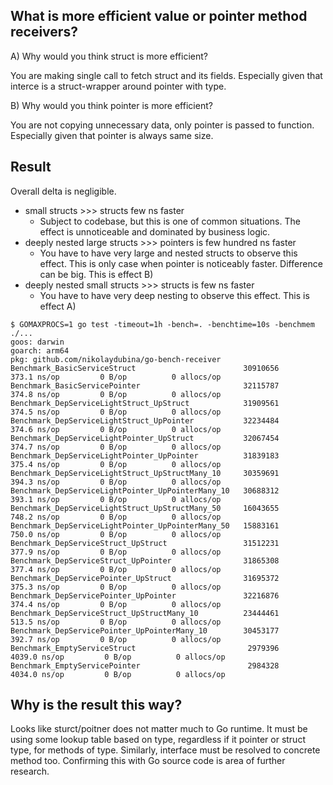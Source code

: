 ## What is more efficient value or pointer method receivers?

A) Why would you think struct is more efficient?

You are making single call to fetch struct and its fields.
Especially given that interce is a struct-wrapper around pointer with type.

B) Why would you think pointer is more efficient?

You are not copying unnecessary data, only pointer is passed to function.
Especially given that pointer is always same size.

## Result

Overall delta is negligible.

- small structs >>> structs few ns faster
    - Subject to codebase, but this is one of common situations. The effect is unnoticeable and dominated by business logic.
- deeply nested large structs >>> pointers is few hundred ns faster
    - You have to have very large and nested structs to observe this effect. This is only case when pointer is noticeably faster. Difference can be big. This is effect B)
- deeply nested small structs >>> structs is few ns faster
    - You have to have very deep nesting to observe this effect. This is effect A)

```
$ GOMAXPROCS=1 go test -timeout=1h -bench=. -benchtime=10s -benchmem ./...
goos: darwin
goarch: arm64
pkg: github.com/nikolaydubina/go-bench-receiver
Benchmark_BasicServiceStruct                      	30910656	       373.1 ns/op	       0 B/op	       0 allocs/op
Benchmark_BasicServicePointer                     	32115787	       374.8 ns/op	       0 B/op	       0 allocs/op
Benchmark_DepServiceLightStruct_UpStruct          	31909561	       374.5 ns/op	       0 B/op	       0 allocs/op
Benchmark_DepServiceLightStruct_UpPointer         	32234484	       374.6 ns/op	       0 B/op	       0 allocs/op
Benchmark_DepServiceLightPointer_UpStruct         	32067454	       374.7 ns/op	       0 B/op	       0 allocs/op
Benchmark_DepServiceLightPointer_UpPointer        	31839183	       375.4 ns/op	       0 B/op	       0 allocs/op
Benchmark_DepServiceLightStruct_UpStructMany_10   	30359691	       394.3 ns/op	       0 B/op	       0 allocs/op
Benchmark_DepServiceLightPointer_UpPointerMany_10 	30688312	       393.1 ns/op	       0 B/op	       0 allocs/op
Benchmark_DepServiceLightStruct_UpStructMany_50   	16043655	       748.2 ns/op	       0 B/op	       0 allocs/op
Benchmark_DepServiceLightPointer_UpPointerMany_50 	15883161	       750.0 ns/op	       0 B/op	       0 allocs/op
Benchmark_DepServiceStruct_UpStruct               	31512231	       377.9 ns/op	       0 B/op	       0 allocs/op
Benchmark_DepServiceStruct_UpPointer              	31865308	       377.4 ns/op	       0 B/op	       0 allocs/op
Benchmark_DepServicePointer_UpStruct              	31695372	       375.3 ns/op	       0 B/op	       0 allocs/op
Benchmark_DepServicePointer_UpPointer             	32216876	       374.4 ns/op	       0 B/op	       0 allocs/op
Benchmark_DepServiceStruct_UpStructMany_10        	23444461	       513.5 ns/op	       0 B/op	       0 allocs/op
Benchmark_DepServicePointer_UpPointerMany_10      	30453177	       392.7 ns/op	       0 B/op	       0 allocs/op
Benchmark_EmptyServiceStruct                      	 2979396	      4039.0 ns/op	       0 B/op	       0 allocs/op
Benchmark_EmptyServicePointer                     	 2984328	      4034.0 ns/op	       0 B/op	       0 allocs/op
```

## Why is the result this way?

Looks like sturct/poitner does not matter much to Go runtime.
It must be using some lookup table based on type, regardless if it pointer or struct type, for methods of type.
Similarly, interface must be resolved to concrete method too.
Confirming this with Go source code is area of further research.
